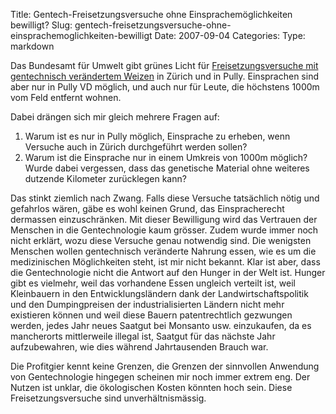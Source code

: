 Title: Gentech-Freisetzungsversuche ohne Einsprachemöglichkeiten bewilligt?
Slug: gentech-freisetzungsversuche-ohne-einsprachemoglichkeiten-bewilligt
Date: 2007-09-04
Categories:
Type: markdown

Das Bundesamt für Umwelt gibt grünes Licht für [Freisetzungsversuche mit gentechnisch verändertem Weizen](http://www.tagesanzeiger.ch/dyn/news/schweiz/787531.html) in Zürich und in Pully. Einsprachen sind aber nur in Pully VD möglich, und auch nur für Leute, die höchstens 1000m vom Feld entfernt wohnen.

Dabei drängen sich mir gleich mehrere Fragen auf:

1. Warum ist es nur in Pully möglich, Einsprache zu erheben, wenn Versuche auch in Zürich durchgeführt werden sollen?
2. Warum ist die Einsprache nur in einem Umkreis von 1000m möglich? Wurde dabei vergessen, dass das genetische Material ohne weiteres dutzende Kilometer zurücklegen kann?

Das stinkt ziemlich nach Zwang. Falls diese Versuche tatsächlich nötig und gefahrlos wären, gäbe es wohl keinen Grund, das Einspracherecht dermassen einzuschränken. Mit dieser Bewilligung wird das Vertrauen der Menschen in die Gentechnologie kaum grösser. Zudem wurde immer noch nicht erklärt, wozu diese Versuche genau notwendig sind. Die wenigsten Menschen wollen gentechnisch veränderte Nahrung essen, wie es um die medizinischen Möglichkeiten steht, ist mir nicht bekannt. Klar ist aber, dass die Gentechnologie nicht die Antwort auf den Hunger in der Welt ist. Hunger gibt es vielmehr, weil das vorhandene Essen ungleich verteilt ist, weil Kleinbauern in den Entwicklungsländern dank der Landwirtschaftspolitik und den Dumpingpreisen der industrialisierten Ländern nicht mehr existieren können und weil diese Bauern patentrechtlich gezwungen werden, jedes Jahr neues Saatgut bei Monsanto usw. einzukaufen, da es mancherorts mittlerweile illegal ist, Saatgut für das nächste Jahr aufzubewahren, wie dies während Jahrtausenden Brauch war.

Die Profitgier kennt keine Grenzen, die Grenzen der sinnvollen Anwendung von Gentechnologie hingegen scheinen mir noch immer extrem eng. Der Nutzen ist unklar, die ökologischen Kosten könnten hoch sein. Diese Freisetzungsversuche sind unverhältnismässig.
